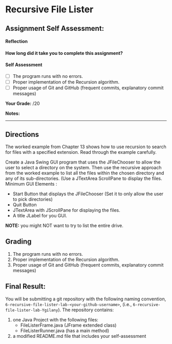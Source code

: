 Recursive File Lister
===============
## Assignment Self Assessment:
#### Reflection
[//]: <> (share your thoughts on the assignment, things you learnt and would like to remember when you look back at this assignment)

#### How long did it take you to complete this assignment?

#### Self Assessment
- [ ] The program runs with no errors.
- [ ] Proper implementation of the Recursion algorithm.
- [ ] Proper usage of Git and GitHub (frequent commits, explanatory commit messages)

**Your Grade:**  /20

**Notes:**

_______
## Directions
The worked example from Chapter 13 shows how to use recursion to search for files with a specified extension. Read through the example carefully.

Create a Java Swing GUI program that uses the JFileChooser to allow the user to select a directory on the system. Then use the recursive approach from the worked example to list all the files within the chosen directory and any of its sub-directories. (Use a JTextArea ScrollPane to display the files.
Minimum GUI Elements :
* Start Button that displays the JFileChooser (Set it to only allow the user to pick directories)
* Quit Button
* JTextArea with JScrollPane for displaying the files.
* A title JLabel for you GUI.

**NOTE:** you might NOT want to try to list the entire drive.

## Grading
1. The program runs with no errors.
2. Proper implementation of the Recursion algorithm.
3. Proper usage of Git and GitHub (frequent commits, explanatory commit messages)

## Final Result:
You will be submitting a git repository with the following naming
convention, `6-recursive-file-lister-lab-<your-github-username>`, (i.e., `6-recursive-file-lister-lab-Ygilany`). The repository contains:
1. one Java Project with the following files:
    - FileListerFrame.java (JFrame extended class)
    - FileListerRunner.java (has a main method)
2. a modified README.md file that includes your self-assessment